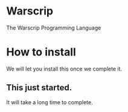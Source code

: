 # Warscrip
The Warscrip Programming Language
# How to install
We will let you install this once we complete it.
## This just started.
It will take a long time to complete.
